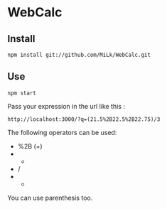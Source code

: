 # WebCalc

## Install

```
npm install git://github.com/MiLk/WebCalc.git
```

## Use

```
npm start
```

Pass your expression in the url like this :
```
http://localhost:3000/?q=(21.5%2B22.5%2B22.75)/3
```

The following operators can be used:
* %2B (+)
* -
* /
* *

You can use parenthesis too.

